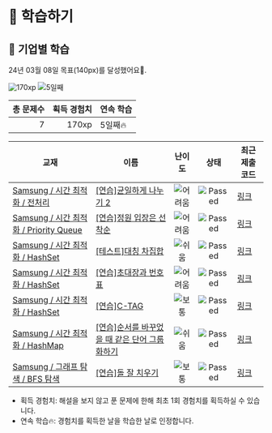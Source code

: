 # 📖 학습하기

## 🚀 기업별 학습
24년 03월 08일 목표(140px)를 달성했어요🥳.

![170xp](https://img.shields.io/badge/EXP-170xp-%235cb85c.svg?for-the-badge)
![5일째](https://img.shields.io/badge/연속학습-5일째-%23E34F26.svg?for-the-badge)

|총 문제수|획득 경험치|연속 학습|
|---:|---:|---|
7|170xp|5일째🔥|

|교재|이름|난이도|상태|최근 제출 코드|
|---|---|:---:|:---:|---|
|[Samsung / 시간 최적화 / 전처리](https://www.codetree.ai/missions?missionId=13)|[[연습]균일하게 나누기 2](https://www.codetree.ai/missions/13/problems/divide-evenly-2)|![어려움][hard]|![Passed][passed]|[링크](https://github.com/hitriee/codetree-TILs/blob/main/240308/%EA%B7%A0%EC%9D%BC%ED%95%98%EA%B2%8C%20%EB%82%98%EB%88%84%EA%B8%B0%202/divide-evenly-2.py)|
|[Samsung / 시간 최적화 / Priority Queue](https://www.codetree.ai/missions?missionId=13)|[[연습]정원 입장은 선착순](https://www.codetree.ai/missions/13/problems/admission-to-the-garden-is-on-a-first-come-first-served-basis)|![어려움][hard]|![Passed][passed]|[링크](https://github.com/hitriee/codetree-TILs/blob/main/240308/%EC%A0%95%EC%9B%90%20%EC%9E%85%EC%9E%A5%EC%9D%80%20%EC%84%A0%EC%B0%A9%EC%88%9C/admission-to-the-garden-is-on-a-first-come-first-served-basis.py)|
|[Samsung / 시간 최적화 / HashSet](https://www.codetree.ai/missions?missionId=13)|[[테스트]대칭 차집합](https://www.codetree.ai/missions/13/problems/symmetric-difference-set)|![쉬움][easy]|![Passed][passed]|[링크](https://github.com/hitriee/codetree-TILs/blob/main/240308/%EB%8C%80%EC%B9%AD%20%EC%B0%A8%EC%A7%91%ED%95%A9/symmetric-difference-set.py)|
|[Samsung / 시간 최적화 / HashSet](https://www.codetree.ai/missions?missionId=13)|[[연습]초대장과 번호표](https://www.codetree.ai/missions/13/problems/invitation-and-number-tag)|![어려움][hard]|![Passed][passed]|[링크](https://github.com/hitriee/codetree-TILs/blob/main/240308/%EC%B4%88%EB%8C%80%EC%9E%A5%EA%B3%BC%20%EB%B2%88%ED%98%B8%ED%91%9C/invitation-and-number-tag.py)|
|[Samsung / 시간 최적화 / HashSet](https://www.codetree.ai/missions?missionId=13)|[[연습]C-TAG](https://www.codetree.ai/missions/13/problems/c-tag)|![보통][medium]|![Passed][passed]|[링크](https://github.com/hitriee/codetree-TILs/blob/main/240308/C-TAG/c-tag.py)|
|[Samsung / 시간 최적화 / HashMap](https://www.codetree.ai/missions?missionId=13)|[[연습]순서를 바꾸었을 때 같은 단어 그룹화하기](https://www.codetree.ai/missions/13/problems/group-same-word)|![쉬움][easy]|![Passed][passed]|[링크](https://github.com/hitriee/codetree-TILs/blob/main/240308/%EC%88%9C%EC%84%9C%EB%A5%BC%20%EB%B0%94%EA%BE%B8%EC%97%88%EC%9D%84%20%EB%95%8C%20%EA%B0%99%EC%9D%80%20%EB%8B%A8%EC%96%B4%20%EA%B7%B8%EB%A3%B9%ED%99%94%ED%95%98%EA%B8%B0/group-same-word.py)|
|[Samsung / 그래프 탐색 / BFS 탐색](https://www.codetree.ai/missions?missionId=13)|[[연습]돌 잘 치우기](https://www.codetree.ai/missions/13/problems/clear-stones-well)|![보통][medium]|![Passed][passed]|[링크](https://github.com/hitriee/codetree-TILs/blob/main/240308/%EB%8F%8C%20%EC%9E%98%20%EC%B9%98%EC%9A%B0%EA%B8%B0/clear-stones-well.py)|


* 획득 경험치: 해설을 보지 않고 푼 문제에 한해 최초 1회 경험치를 획득하실 수 있습니다.
* 연속 학습🔥: 경험치를 획득한 날을 학습한 날로 인정합니다.










[b5]: https://img.shields.io/badge/Bronze_5-%235D3E31.svg
[b4]: https://img.shields.io/badge/Bronze_4-%235D3E31.svg
[b3]: https://img.shields.io/badge/Bronze_3-%235D3E31.svg
[b2]: https://img.shields.io/badge/Bronze_2-%235D3E31.svg
[b1]: https://img.shields.io/badge/Bronze_1-%235D3E31.svg
[s5]: https://img.shields.io/badge/Silver_5-%23394960.svg
[s4]: https://img.shields.io/badge/Silver_4-%23394960.svg
[s3]: https://img.shields.io/badge/Silver_3-%23394960.svg
[s2]: https://img.shields.io/badge/Silver_2-%23394960.svg
[s1]: https://img.shields.io/badge/Silver_1-%23394960.svg
[g5]: https://img.shields.io/badge/Gold_5-%23FFC433.svg
[g4]: https://img.shields.io/badge/Gold_4-%23FFC433.svg
[g3]: https://img.shields.io/badge/Gold_3-%23FFC433.svg
[g2]: https://img.shields.io/badge/Gold_2-%23FFC433.svg
[g1]: https://img.shields.io/badge/Gold_1-%23FFC433.svg
[p5]: https://img.shields.io/badge/Platinum_5-%2376DDD8.svg
[p4]: https://img.shields.io/badge/Platinum_4-%2376DDD8.svg
[p3]: https://img.shields.io/badge/Platinum_3-%2376DDD8.svg
[p2]: https://img.shields.io/badge/Platinum_2-%2376DDD8.svg
[p1]: https://img.shields.io/badge/Platinum_1-%2376DDD8.svg
[passed]: https://img.shields.io/badge/Passed-%23009D27.svg
[failed]: https://img.shields.io/badge/Failed-%23D24D57.svg
[easy]: https://img.shields.io/badge/쉬움-%235cb85c.svg?for-the-badge
[medium]: https://img.shields.io/badge/보통-%23FFC433.svg?for-the-badge
[hard]: https://img.shields.io/badge/어려움-%23D24D57.svg?for-the-badge